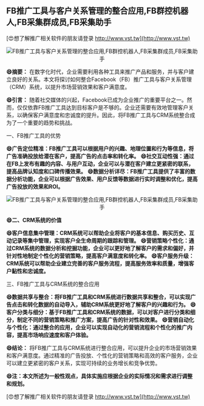 ## **FB推广工具与客户关系管理的整合应用,FB群控机器人,FB采集群成员,FB采集助手**

[😍想了解推广相关软件的朋友请登录 http://www.vst.tw](http://www.vst.tw)

 <center><img src="https://vst.tw/MP4/tuiguang/png/1.png" alt="FB推广工具与客户关系管理的整合应用,FB群控机器人,FB采集群成员,FB采集助手"></center>

**😄摘要：**
在数字化时代，企业需要利用各种工具来推广产品和服务，并与客户建立良好的关系。本文将探讨如何整合Facebook（FB）推广工具与客户关系管理（CRM）系统，以提升市场营销效果和客户满意度。

**😄引言：**
随着社交媒体的兴起，Facebook已成为企业推广的重要平台之一。然而，仅仅依靠FB推广工具达到目标客户是不够的。企业还需要有效地管理客户关系，以确保客户满意度和忠诚度的提升。因此，将FB推广工具与CRM系统整合成为了一个重要的趋势和挑战。

一、FB推广工具的优势

**😄广告定位精准：FB推广工具可以根据用户的兴趣、地理位置和行为等信息，将广告准确投放给潜在客户，提高广告的点击率和转化率。**
**😄社交互动性强：通过在FB上发布有趣的内容、与用户互动，企业可以与潜在客户建立更紧密的联系，提高品牌认知度和口碑传播效果。**
**😄数据分析详尽：FB推广工具提供了丰富的数据分析功能，企业可以根据广告效果、用户反馈等数据进行实时调整和优化，提高广告投放的效果和ROI。**

 <center><img src="https://vst.tw/MP4/tuiguang/png/3.png" alt="FB推广工具与客户关系管理的整合应用,FB群控机器人,FB采集群成员,FB采集助手"></center>

**😄二、CRM系统的价值**

**😄客户信息集中管理：CRM系统可以帮助企业将客户的基本信息、购买历史、互动记录等集中管理，实现客户全生命周期的跟踪和管理。**
**😄营销策略个性化：通过CRM系统的数据分析和挖掘功能，企业可以更好地了解客户的需求和偏好，并针对性地制定个性化的营销策略，提高客户满意度和转化率。**
**😄客户服务升级：CRM系统可以帮助企业建立完善的客户服务流程，提高服务效率和质量，增强客户黏性和忠诚度。**

三、FB推广工具与CRM系统的整合应用

**😄数据共享与整合：将FB推广工具和CRM系统进行数据共享和整合，可以实现广告点击和转化数据的自动导入，辅助CRM系统更好地了解客户的兴趣和行为。**
**😄客户分类与细分：基于FB推广工具和CRM系统的数据，可以对客户进行分类和细分，制定不同的营销策略和推广方案，提高广告的针对性和效果。**
**😄营销自动化与个性化：通过整合的应用，企业可以实现自动化的营销流程和个性化的推广内容，提高市场响应速度和客户体验。**

**😄结论：**
将FB推广工具与CRM系统进行整合应用，可以提升企业的市场营销效果和客户满意度。通过精准的广告投放、个性化的营销策略和高效的客户服务，企业可以建立更紧密的客户关系，实现可持续的业务增长和竞争优势。

**😄注：本文所述为一般性观点，具体实施应根据企业的实际情况和需求进行调整和规划。**

[😍想了解推广相关软件的朋友请登录 http://www.vst.tw](http://www.vst.tw)



